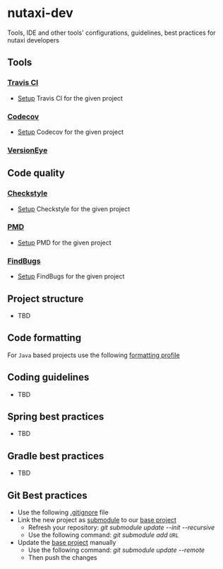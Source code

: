 # nutaxi-dev
Tools, IDE and other tools' configurations, guidelines, best practices for nutaxi developers

## Tools

### [Travis CI](https://travis-ci.org/)

* [Setup](travis/setup.md) Travis CI for the given project

### [Codecov](https://codecov.io/)


* [Setup](codecov/setup.md) Codecov for the given project

### [VersionEye](https://www.versioneye.com/)

## Code quality

### [Checkstyle](http://checkstyle.sourceforge.net/)

* [Setup](checkstyle/setup.md) Checkstyle for the given project

### [PMD](https://pmd.github.io/)

* [Setup](pmd/setup.md) PMD for the given project

### [FindBugs](http://findbugs.sourceforge.net/)

* [Setup](findbugs/setup.md) FindBugs for the given project

## Project structure

* TBD

## Code formatting

For `Java` based projects use the following [formatting profile](config/formatting/nutaxi-formatting-profile.xml)


## Coding guidelines

* TBD

## Spring best practices

* TBD

## Gradle best practices

* TBD

## Git Best practices

* Use the following [.gitignore](git/.gitignore) file
* Link the new project as [submodule](https://git-scm.com/book/en/v2/Git-Tools-Submodules) to our [base project](https://github.com/microservicesteam/nutaxi)
  * Refresh your repository: *git submodule update --init --recursive*
  * Use the following command: *git submodule add `URL`*
* Update the [base project](https://github.com/microservicesteam/nutaxi) manually
  * Use the following command: *git submodule update --remote*
  * Then push the changes
